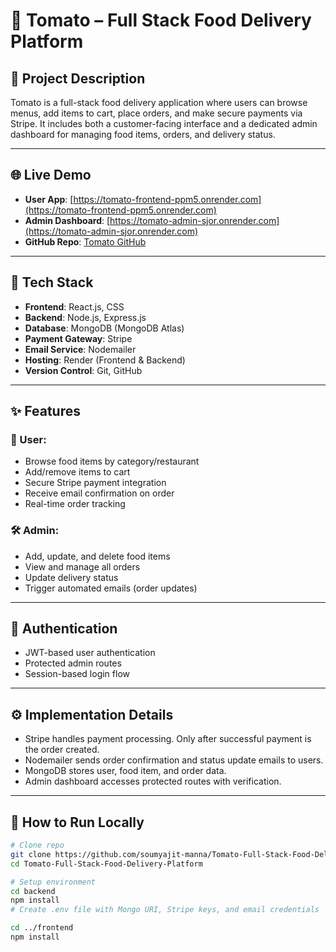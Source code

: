 # 🍅 Tomato – Full Stack Food Delivery Platform

## 📌 Project Description
Tomato is a full-stack food delivery application where users can browse menus, add items to cart, place orders, and make secure payments via Stripe. It includes both a customer-facing interface and a dedicated admin dashboard for managing food items, orders, and delivery status.

---

## 🌐 Live Demo
- **User App**: [https://tomato-frontend-ppm5.onrender.com](https://tomato-frontend-ppm5.onrender.com)  
- **Admin Dashboard**: [https://tomato-admin-sjor.onrender.com](https://tomato-admin-sjor.onrender.com)  
- **GitHub Repo**: [Tomato GitHub](https://github.com/soumyajit-manna/Tomato-Full-Stack-Food-Delivery-Platform.git)

---

## 🧰 Tech Stack

- **Frontend**: React.js, CSS
- **Backend**: Node.js, Express.js
- **Database**: MongoDB (MongoDB Atlas)
- **Payment Gateway**: Stripe
- **Email Service**: Nodemailer
- **Hosting**: Render (Frontend & Backend)
- **Version Control**: Git, GitHub

---

## ✨ Features

### 👥 User:
- Browse food items by category/restaurant
- Add/remove items to cart
- Secure Stripe payment integration
- Receive email confirmation on order
- Real-time order tracking

### 🛠 Admin:
- Add, update, and delete food items
- View and manage all orders
- Update delivery status
- Trigger automated emails (order updates)

---

## 🔐 Authentication

- JWT-based user authentication
- Protected admin routes
- Session-based login flow

---

## ⚙️ Implementation Details

- Stripe handles payment processing. Only after successful payment is the order created.
- Nodemailer sends order confirmation and status update emails to users.
- MongoDB stores user, food item, and order data.
- Admin dashboard accesses protected routes with verification.

---

## 🧪 How to Run Locally

```bash
# Clone repo
git clone https://github.com/soumyajit-manna/Tomato-Full-Stack-Food-Delivery-Platform.git
cd Tomato-Full-Stack-Food-Delivery-Platform

# Setup environment
cd backend
npm install
# Create .env file with Mongo URI, Stripe keys, and email credentials

cd ../frontend
npm install

